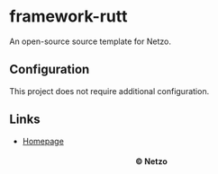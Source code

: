 # framework-rutt

An open-source source template for Netzo.

## Configuration

This project does not require additional configuration.

## Links

- [Homepage](https://app.netzo.io/templates/framework-rutt)

<div align="center">
  <h4>© Netzo</h4>
</div>
